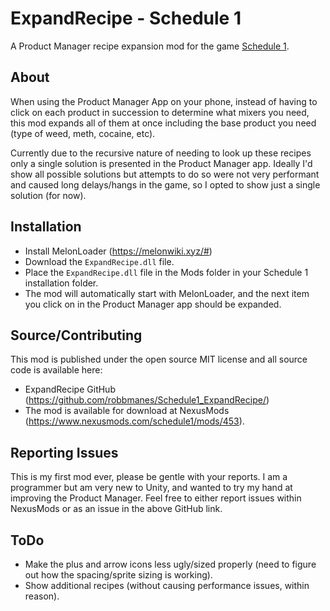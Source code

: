# ExpandRecipe - Schedule 1
A Product Manager recipe expansion mod for the game [Schedule 1](https://store.steampowered.com/app/3164500/Schedule_I/).

## About
When using the Product Manager App on your phone, instead of having to click on each product in succession to determine what mixers you need, this mod expands all of them at once including the base product you need (type of weed, meth, cocaine, etc).

Currently due to the recursive nature of needing to look up these recipes only a single solution is presented in the Product Manager app.  Ideally I'd show all possible solutions but attempts to do so were not very performant and caused long delays/hangs in the game, so I opted to show just a single solution (for now).

## Installation
- Install MelonLoader (https://melonwiki.xyz/#)
- Download the `ExpandRecipe.dll` file.
- Place the `ExpandRecipe.dll` file in the Mods folder in your Schedule 1 installation folder.
- The mod will automatically start with MelonLoader, and the next item you click on in the Product Manager app should be expanded.

## Source/Contributing
This mod is published under the open source MIT license and all source code is available here:
- ExpandRecipe GitHub (https://github.com/robbmanes/Schedule1_ExpandRecipe/)
- The mod is available for download at NexusMods (https://www.nexusmods.com/schedule1/mods/453).

## Reporting Issues
This is my first mod ever, please be gentle with your reports.  I am a programmer but am very new to Unity, and wanted to try my hand at improving the Product Manager.  Feel free to either report issues within NexusMods or as an issue in the above GitHub link.

## ToDo
- Make the plus and arrow icons less ugly/sized properly (need to figure out how the spacing/sprite sizing is working).
- Show additional recipes (without causing performance issues, within reason).
